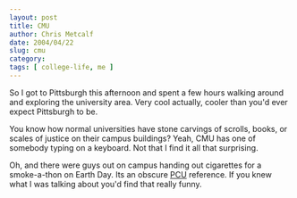 ```yaml
---
layout: post
title: CMU
author: Chris Metcalf
date: 2004/04/22
slug: cmu
category: 
tags: [ college-life, me ]
---
```


So I got to Pittsburgh this afternoon and spent a few hours walking around and exploring the university area. Very cool actually, cooler than you'd ever expect Pittsburgh to be.

You know how normal universities have stone carvings of scrolls, books, or scales of justice on their campus buildings? Yeah, CMU has one of somebody typing on a keyboard. Not that I find it all that surprising.

Oh, and there were guys out on campus handing out cigarettes for a smoke-a-thon on Earth Day. Its an obscure <a href="http://www.imdb.com/title/tt0110759/">PCU</a> reference. If you knew what I was talking about you'd find that really funny.
